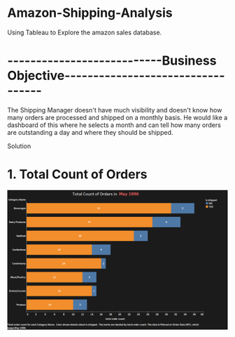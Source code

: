 # Amazon-Shipping-Analysis
Using Tableau to Explore the amazon sales database.
# ---------------------------Business Objective----------------------------------
The Shipping Manager doesn't have much visibility and doesn't know how many orders are processed and shipped on a monthly basis. 
He would like a dashboard of this where he selects a month and can tell how many orders are outstanding a day and where they should be shipped.



Solution
# 1. Total Count of Orders
![Total counts of orders](https://github.com/Strictly4data/Amazon-Shipping-Analysis/blob/main/total%20count.png)
